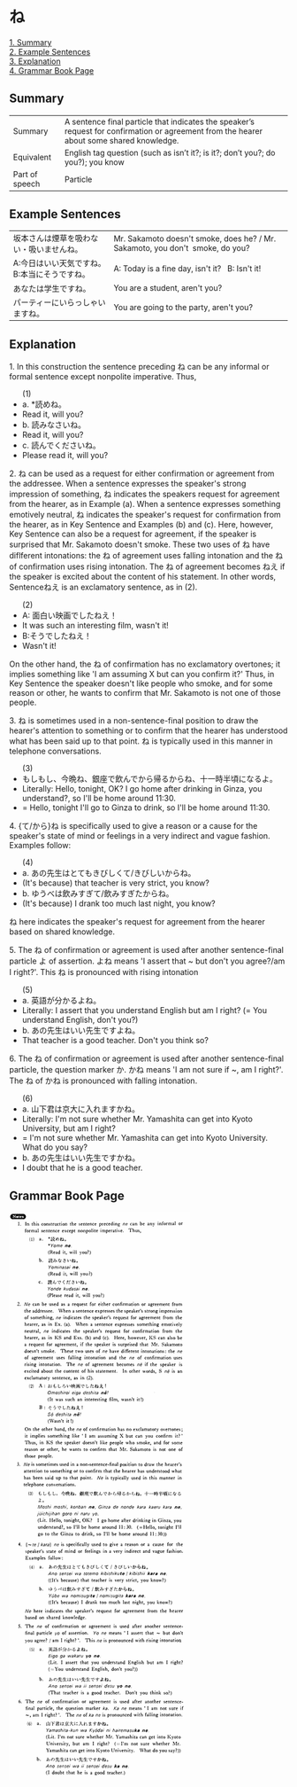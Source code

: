 # ね

[1. Summary](#summary)<br>
[2. Example Sentences](#example-sentences)<br>
[3. Explanation](#explanation)<br>
[4. Grammar Book Page](#grammar-book-page)<br>


## Summary

<table><tr>   <td>Summary</td>   <td>A sentence final particle that indicates the speaker’s request for confirmation or agreement from the hearer about some shared knowledge.</td></tr><tr>   <td>Equivalent</td>   <td>English tag question (such as isn’t it?; is it?; don’t you?; do you?); you know</td></tr><tr>   <td>Part of speech</td>   <td>Particle</td></tr></table>

## Example Sentences

<table><tr>   <td>坂本さんは煙草を吸わない・吸いませんね。</td>   <td>Mr. Sakamoto doesn't smoke, does he? / Mr. Sakamoto, you don't &nbsp;smoke, do you?</td></tr><tr>   <td>A:今日はいい天気ですね。B:本当にそうですね。</td>   <td>A: Today is a fine day, isn't it? &nbsp; B: Isn't it!</td></tr><tr>   <td>あなたは学生ですね。</td>   <td>You are a student, aren't you?</td></tr><tr>   <td>パーティーにいらっしゃいますね。</td>   <td>You are going to the party, aren't you?</td></tr></table>

## Explanation

<p>1. In this construction the sentence preceding <span class="cloze">ね</span> can be any informal or formal sentence except nonpolite imperative. Thus,</p>  <ul>(1) <li>a. *読め<span class="cloze">ね</span>。</li> <li>Read it, will you?</li> <div class="divide"></div> <li>b. 読みなさい<span class="cloze">ね</span>。 </li> <li>Read it, will you?</li> <div class="divide"></div> <li>c. 読んでください<span class="cloze">ね</span>。</li> <li>Please read it, will you?</li> </ul>  <p>2. <span class="cloze">ね</span> can be used as a request for either confirmation or agreement from the addressee. When a sentence expresses the speaker's strong impression of something, <span class="cloze">ね</span> indicates the speakers request for agreement from the hearer, as in Example (a). When a sentence expresses something emotively neutral, <span class="cloze">ね</span> indicates the speaker's request for confirmation from the hearer, as in Key Sentence and Examples (b) and (c). Here, however, Key Sentence can also be a request for agreement, if the speaker is surprised that Mr. Sakamoto doesn't smoke. These two uses of <span class="cloze">ね</span> have diflferent intonations: the <span class="cloze">ね</span> of agreement uses falling intonation and the <span class="cloze">ね</span> of confirmation uses rising intonation. The <span class="cloze">ね</span> of agreement becomes <span class="cloze">ねえ</span> if the speaker is excited about the content of his statement. In other words, Sentence<span class="cloze">ねえ</span> is an exclamatory sentence, as in (2).</p>  <ul>(2) <li>A: 面白い映画でした<span class="cloze">ねえ</span>！</li> <li>It was such an interesting film, wasn't it!</li> <div class="divide"></div> <li>B:そうでした<span class="cloze">ねえ</span>！</li> <li>Wasn't it!</li> </ul>  <p>On the other hand, the <span class="cloze">ね</span> of confirmation has no exclamatory overtones; it implies something like 'I am assuming X but can you confirm it?' Thus, in Key Sentence the speaker doesn't like people who smoke, and for some reason or other, he wants to confirm that Mr. Sakamoto is not one of those people.</p>  <p>3. <span class="cloze">ね</span> is sometimes used in a non-sentence-final position to draw the hearer's attention to something or to confirm that the hearer has understood what has been said up to that point. <span class="cloze">ね</span> is typically used in this manner in telephone conversations.</p>  <ul>(3) <li>もしもし、今晩<span class="cloze">ね</span>、銀座で飲んでから帰るから<span class="cloze">ね</span>、十一時半頃になるよ。</li> <li>Literally: Hello, tonight, OK? I go home after drinking in Ginza, you understand?, so I'll be home around 11:30. </li> <li>= Hello, tonight I'll go to Ginza to drink, so I'll be home around 11:30.</li> </ul>  <p>4. {て/から}<span class="cloze">ね</span> is specifically used to give a reason or a cause for the speaker's state of mind or feelings in a very indirect and vague fashion. Examples follow:</p>  <ul>(4) <li>a. あの先生はとてもきびしくて/きびしいから<span class="cloze">ね</span>。</li> <li>(It's because) that teacher is very strict, you know?</li> <div class="divide"></div> <li>b. ゆうべは飲みすぎて/飲みすぎたから<span class="cloze">ね</span>。</li> <li>(It's because) I drank too much last night, you know?</li> </ul>  <p><span class="cloze">ね</span> here indicates the speaker's request for agreement from the hearer based on shared knowledge.</p>  <p>5. The <span class="cloze">ね</span> of confirmation or agreement is used after another sentence-final particle よ of assertion. よ<span class="cloze">ね</span> means 'I assert that ~ but don't you agree?/am I right?'. This <span class="cloze">ね</span> is pronounced with rising intonation</p>  <ul>(5) <li>a. 英語が分かるよ<span class="cloze">ね</span>。</li> <li>Literally: I assert that you understand English but am I right? (= You understand English, don't you?)</li> <div class="divide"></div> <li>b. あの先生はいい先生ですよ<span class="cloze">ね</span>。</li> <li>That teacher is a good teacher. Don't you think so?</li> </ul>  <p>6. The <span class="cloze">ね</span> of confirmation or agreement is used after another sentence-final particle, the question marker か. か<span class="cloze">ね</span> means 'I am not sure if ~, am I right?'. The <span class="cloze">ね</span> of か<span class="cloze">ね</span> is pronounced with falling intonation.</p>  <ul>(6) <li>a. 山下君は京大に入れますか<span class="cloze">ね</span>。</li> <li>Literally: I'm not sure whether Mr. Yamashita can get into Kyoto University, but am I right? </li> <li>= I'm not sure whether Mr. Yamashita can get into Kyoto University. What do you say?</li> <div class="divide"></div> <li>b. あの先生はいい先生ですか<span class="cloze">ね</span>。</li> <li>I doubt that he is a good teacher.</li> </ul>

## Grammar Book Page

![](../img/Basicね.png)

